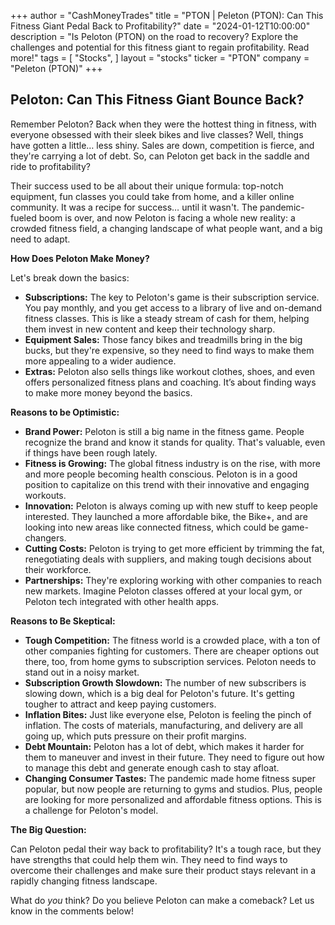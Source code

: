 +++
author = "CashMoneyTrades"
title = "PTON |  Peleton (PTON): Can This Fitness Giant Pedal Back to Profitability?"
date = "2024-01-12T10:00:00"
description = "Is Peloton (PTON) on the road to recovery? Explore the challenges and potential for this fitness giant to regain profitability. Read more!"
tags = [
"Stocks",
]
layout = "stocks"
ticker = "PTON"
company = "Peleton (PTON)"
+++
        


## Peloton: Can This Fitness Giant Bounce Back?

Remember Peloton? Back when they were the hottest thing in fitness, with everyone obsessed with their sleek bikes and live classes? Well, things have gotten a little… less shiny.  Sales are down, competition is fierce, and they're carrying a lot of debt. So, can Peloton get back in the saddle and ride to profitability?

Their success used to be all about their unique formula: top-notch equipment,  fun classes you could take from home, and a killer online community. It was a recipe for success…  until it wasn't. The pandemic-fueled boom is over, and now Peloton is facing a whole new reality: a crowded fitness field, a changing landscape of what people want, and a big need to adapt.

**How Does Peloton Make Money?**

Let's break down the basics:

* **Subscriptions:** The key to Peloton's game is their subscription service.  You pay monthly, and you get access to a library of live and on-demand fitness classes. This is like a steady stream of cash for them,  helping them invest in new content and keep their technology sharp. 
* **Equipment Sales:**  Those fancy bikes and treadmills bring in the big bucks, but they're expensive, so they need to find ways to make them more appealing to a wider audience.
* **Extras:** Peloton also sells things like workout clothes, shoes,  and even offers personalized fitness plans and coaching. It’s about finding ways to make more money beyond the basics.

**Reasons to be Optimistic:**

* **Brand Power:** Peloton is still a big name in the fitness game.  People recognize the brand and know it stands for quality. That's valuable, even if things have been rough lately.
* **Fitness is Growing:** The global fitness industry is on the rise, with more and more people becoming health conscious. Peloton is in a good position to capitalize on this trend with their innovative and engaging workouts.
* **Innovation:** Peloton is always coming up with new stuff to keep people interested. They launched a more affordable bike, the Bike+, and are looking into new areas like connected fitness, which could be game-changers.
* **Cutting Costs:** Peloton is trying to get more efficient by trimming the fat,  renegotiating deals with suppliers, and making tough decisions about their workforce. 
* **Partnerships:** They're exploring working with other companies to reach new markets. Imagine Peloton classes offered at your local gym, or Peloton tech integrated with other health apps. 

**Reasons to Be Skeptical:**

* **Tough Competition:** The fitness world is a crowded place, with a ton of other companies fighting for customers.  There are cheaper options out there, too,  from home gyms to subscription services. Peloton needs to stand out in a noisy market.
* **Subscription Growth Slowdown:** The number of new subscribers is slowing down, which is a big deal for Peloton's future.  It's getting tougher to attract and keep paying customers.
* **Inflation Bites:**  Just like everyone else, Peloton is feeling the pinch of inflation. The costs of materials, manufacturing, and delivery are all going up, which puts pressure on their profit margins.
* **Debt Mountain:** Peloton has a lot of debt, which makes it harder for them to maneuver and invest in their future. They need to figure out how to manage this debt and generate enough cash to stay afloat.
* **Changing Consumer Tastes:** The pandemic made home fitness super popular, but now people are returning to gyms and studios. Plus, people are looking for more personalized and affordable fitness options.  This is a challenge for Peloton's model. 

**The Big Question:**

Can Peloton pedal their way back to profitability? It's a tough race, but they have strengths that could help them win.  They need to find ways to overcome their challenges and make sure their product stays relevant in a rapidly changing fitness landscape. 

What do *you* think?  Do you believe Peloton can make a comeback?  Let us know in the comments below! 

        